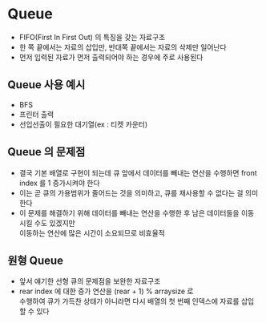 # Queue

- FIFO(First In First Out) 의 특징을 갖는 자료구조
- 한 쪽 끝에서는 자료의 삽입만, 반대쪽 끝에서는 자료의 삭제만 일어난다
- 먼저 입력된 자료가 먼저 출력되어야 하는 경우에 주로 사용된다

## Queue 사용 예시
- BFS
- 프린터 출력
- 선입선출이 필요한 대기열(ex : 티켓 카운터)

## Queue 의 문제점

- 결국 기본 배열로 구현이 되는데 큐 앞에서 데이터를 빼내는 연산을 수행하면 front index 를 1 증가시켜야 한다
- 이는 곧 큐의 가용범위가 줄어드는 것을 의미하고, 큐를 재사용할 수 없다는 걸 의미한다
- 이 문제를 해결하기 위해 데이터를 빼내는 연산을 수행한 후 남은 데이터들을 이동시킬 수도 있겠지만 <br>이동하는 연산에 많은 시간이 소요되므로 비효율적


## 원형 Queue

- 앞서 얘기한 선형 큐의 문제점을 보완한 자료구조
- rear index 에 대한 증가 연산을 (rear + 1) % arraysize 로 <br>수행하여 큐가 가득찬 상태가 아니라면 다시 배열의 첫 번째 인덱스에 자료를 삽입할 수 있다